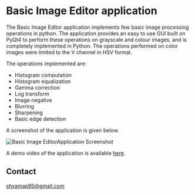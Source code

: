 # Basic Image Editor application
The Basic Image Editor application implements few basic image processing operations in python. The application provides an easy to use GUI built on PyQt4 to perform these operations on grayscale and colour images, and is completely implemented in Python. The operations performed on color images were limited to the V channel in HSV format. 

The operations implemented are:
* Histogram computation
* Histogram equalization
* Gamma correction
* Log transform
* Image negative
* Blurring
* Sharpening
* Basic edge detection

A screenshot of the application is given below.

![Basic Image EditorApplication Screenshot](https://github.com/shyama95/basic-image-editor/blob/master/application-screenshot.png)

A demo video of the application is available [here](https://drive.google.com/open?id=18prC7elV6siC_4wt78Md9Lqut46Hag8H).

## Contact
shyamap95@gmail.com
